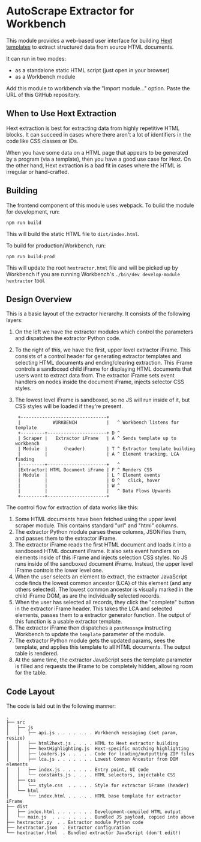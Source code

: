 # AutoScrape Extractor for Workbench

This module provides a web-based user interface for
building [Hext templates](https://github.com/thomastrapp/hext)
to extract structured data from source HTML documents.

It can run in two modes:
- as a standalone static HTML script (just open in your browser)
- as a Workbench module

Add this module to workbench via the "Import module..."
option. Paste the URL of this GitHub repository.

## When to Use Hext Extraction

Hext extraction is best for extracting data from highly repetitive HTML blocks.
It can succeed in cases where there aren't a lot of identifiers in the code like
CSS classes or IDs.

When you have some data on a HTML page that appears to be generated by a
program (via a template), then you have a good use case for Hext. On the other
hand, Hext extraction is a bad fit in cases where the HTML is irregular or
hand-crafted.

## Building

The frontend component of this module uses webpack. To build
the module for development, run:

    npm run build

This will build the static HTML file to `dist/index.html`.

To build for production/Workbench, run:

    npm run build-prod

This will update the root `hextractor.html` file
and will be picked up by Workbench if you are running
Workbench's `./bin/dev develop-module hextractor`
tool.

## Design Overview

This is a basic layout of the extractor hierarchy. It consists of the following layers:
1. On the left we have the extractor modules which control the parameters and dispatches the extractor Python code.
2. To the right of this, we have the first, upper level extractor iFrame. This consists of a control header for generating extractor templates and selecting HTML documents and ending/clearing extraction. This iFrame controls a sandboxed child iFrame for displaying HTML documents that users want to extract data from. The extractor iFrame sets event handlers on nodes inside the document iFrame, injects selector CSS styles.
3. The lowest level iFrame is sandboxed, so no JS will run inside of it, but CSS styles will be loaded if they're present.


        +--------------------------------+
        |            WORKBENCH           |   ^ Workbench listens for template
        +---------+----------------------+ D ^
        | Scraper |   Extractor iFrame   | A ^ Sends template up to workbench
        | Module  |      (header)        | T ^ Extractor template building
        |         |                      | A ^ Element tracking, LCA finding
        |---------+----------------------+   ^
        |Extractor| HTML Document iFrame | F ^ Renders CSS
        | Module  |                      | L ^ Element events
        |         |                      | O ^   click, hover
        |         |                      | W ^
        |         |                      |   ^ Data Flows Upwards
        +---------+----------------------+


The control flow for extraction of data works like this:

1. Some HTML documents have been fetched using the upper level scraper module. This
   contains standard "url" and "html" columns.
2. The extractor Python module parses these columns, JSONifies them, and passes them to the
   extractor iFrame.
3. The extractor iFrame reads the first HTML document and loads it into a
   sandboxed HTML document iFrame. It also sets event handlers on elements inside of this iFrame
   and injects selection CSS styles. No JS runs inside of the sandboxed
   document iFrame. Instead, the upper level iFrame controls the lower level one.
4. When the user selects an element to extract, the extractor JavaScript code
   finds the lowest common ancestor (LCA) of this element (and any others selected).
   The lowest common ancestor is visually marked in the child iFrame DOM, as are the
   individually selected records.
5. When the user has selected all records, they click the "complete" button in the
   extractor iFrame header. This takes the LCA and selected elements, passes them to a
   extractor generator function. The output of this function is a usable
   extractor template.
6. The extractor iFrame then dispatches a `postMessage` instructing Workbench
   to update the `template` parameter of the module.
7. The extractor Python module gets the updated params, sees the template, and
   applies this template to all HTML documents. The output table is rendered.
8. At the same time, the extractor JavaScript sees the template parameter is
   filled and requests the iFrame to be completely hidden, allowing room for
   the table.

## Code Layout

The code is laid out in the following manner:


    .
    ├── src
    │   ├── js
    │   │   ├── api.js . . . . . . . Workbench messaging (set param, resize)
    │   │   ├── html2hext.js . . . . HTML to Hext extractor building
    │   │   ├── hextHighlighting.js  Hext-specific matching highlighting
    │   │   ├── loaders.js . . . . . Code for loading/outputting ZIP files
    │   │   ├── lca.js . . . . . . . Lowest Common Ancestor from DOM elements
    │   │   ├── index.js . . . . . . Entry point, UI code
    │   │   └── constants.js . . . . HTML selectors, injectable CSS
    │   ├── css
    │   │   └── style.css  . . . . . Style for extractor iFrame (header)
    │   └── html
    │       └── index.html . . . . . HTML base template for extractor iFrame
    ├── dist
    │   ├── index.html . . . . . . . Development-compiled HTML output
    │   └── main.js  . . . . . . . . Bundled JS payload, copied into above
    ├── hextractor.py  . . Extractor module Python code
    ├── hextractor.json  . Extractor configuration
    └── hextractor.html  . Bundled extractor JavaScript (don't edit!)
